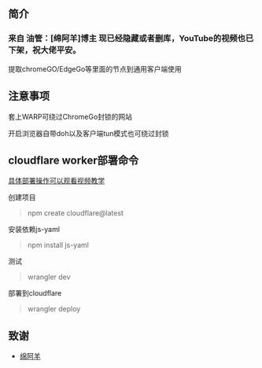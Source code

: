 ## 简介
### 来自 油管：[绵阿羊]博主 现已经隐藏或者删库，YouTube的视频也已下架，祝大佬平安。

提取chromeGO/EdgeGo等里面的节点到通用客户端使用

## 注意事项

套上WARP可绕过ChromeGo封锁的网站

开启浏览器自带doh以及客户端tun模式也可绕过封锁

## cloudflare worker部署命令

[具体部署操作可以观看视频教学](https://www.youtube.com/watch?v=aSg3kb668wg)

创建项目

>npm create cloudflare@latest

安装依赖js-yaml

> npm install js-yaml

测试

> wrangler dev

部署到cloudflare

> wrangler deploy

## 致谢

- [绵阿羊](https://github.com/vveg26)

## 
